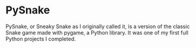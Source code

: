 # PySnake

PySnake, or Sneaky Snake as I originally called it, is a version of the classic Snake game made with
pygame, a Python library. It was one of my first full Python projects I completed.
